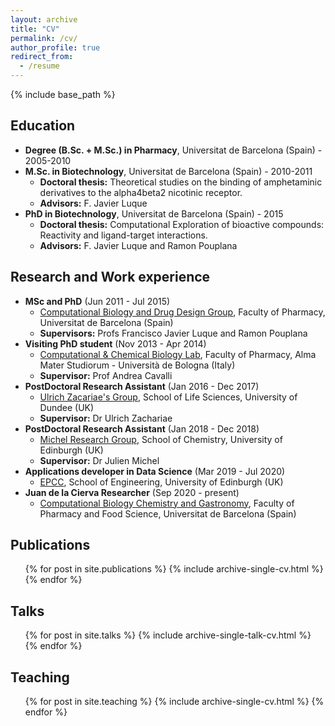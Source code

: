 ```yaml
---
layout: archive
title: "CV"
permalink: /cv/
author_profile: true
redirect_from:
  - /resume
---
```


{% include base_path %}

Education
-------

* **Degree (B.Sc. + M.Sc.) in Pharmacy**, Universitat de Barcelona (Spain) - 2005-2010
* **M.Sc. in Biotechnology**, Universitat de Barcelona (Spain) - 2010-2011
  * **Doctoral thesis:** Theoretical studies on the binding of amphetaminic derivatives to the alpha4beta2 nicotinic receptor. 
  * **Advisors:** F. Javier Luque 
* **PhD in Biotechnology**, Universitat de Barcelona (Spain) - 2015
  * **Doctoral thesis:** Computational Exploration of bioactive compounds: Reactivity and ligand-target interactions. 
  * **Advisors:** F. Javier Luque and Ramon Pouplana

Research and Work experience
------- 

* **MSc and PhD** (Jun 2011 - Jul 2015)
  * [Computational Biology and Drug Design Group](http://www.ub.edu/cbdd/), Faculty of Pharmacy, Universitat de Barcelona (Spain)
  * **Supervisors:** Profs Francisco Javier Luque and Ramon Pouplana
* **Visiting PhD student** (Nov 2013 - Apr 2014)
  * [Computational & Chemical Biology Lab](https://www.iit.it/research/lines/computational-and-chemical-biology), Faculty of Pharmacy, Alma Mater Studiorum - Università de Bologna (Italy)
  * **Supervisor:** Prof Andrea Cavalli 
* **PostDoctoral Research Assistant** (Jan 2016 - Dec 2017) 
  * [Ulrich Zacariae's Group](https://www.lifesci.dundee.ac.uk/groups/ulrich_zachariae/index.html), School of Life Sciences, University of Dundee (UK)
  * **Supervisor:** Dr Ulrich Zachariae 
* **PostDoctoral Research Assistant** (Jan 2018 - Dec 2018)
  * [Michel Research Group](https://www.julienmichel.net/lab/), School of Chemistry, University of Edinburgh (UK)
  * **Supervisor:** Dr Julien Michel 
* **Applications developer in Data Science** (Mar 2019 - Jul 2020)
  * [EPCC](http://www.epcc.ed.ac.uk), School of Engineering, University of Edinburgh (UK)
* **Juan de la Cierva Researcher** (Sep 2020 - present)
  * [Computational Biology Chemistry and Gastronomy](http://www.ub.edu/cbcg/index.php), Faculty of Pharmacy and Food Science, Universitat de Barcelona (Spain)
  

Publications
-------
  <ul>{% for post in site.publications %}
    {% include archive-single-cv.html %}
  {% endfor %}</ul>
  
Talks
-------
  <ul>{% for post in site.talks %}
    {% include archive-single-talk-cv.html %}
  {% endfor %}</ul>
  
Teaching
-------
  <ul>{% for post in site.teaching %}
    {% include archive-single-cv.html %}
  {% endfor %}</ul>
  


